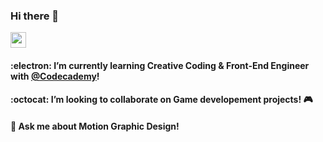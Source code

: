 
### Hi there 👋
<a href="https://www.linkedin.com/in/rezz">
<img src="https://cdn-icons-png.flaticon.com/128/3536/3536505.png" style="width:25px;height:25px;">
  </a>

#### :electron: I’m currently learning Creative Coding & Front-End Engineer with [@Codecademy](https://github.com/Codecademy)!
#### :octocat: I’m looking to collaborate on Game developement projects! 🎮
#### 💬 Ask me about Motion Graphic Design!
         
<!--
**l2eza/l2eza** is a ✨ _special_ ✨ repository because its `README.md` (this file) appears on your GitHub profile.

Here are some ideas to get you started:

- 🔭 I’m currently working on ...
- 🌱 I’m currently learning ...
- 👯 I’m looking to collaborate on ...
- 🤔 I’m looking for help with ...
- 💬 Ask me about ...
- 📫 How to reach me: ...
- 😄 Pronouns: ...
- ⚡ Fun fact: ...
<script src="https://platform.linkedin.com/badges/js/profile.js" async defer type="text/javascript"></script>
-->

